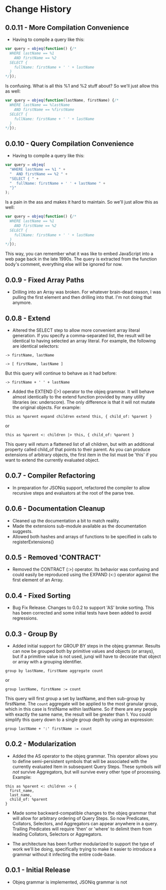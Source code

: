 # Change History

## 0.0.11 - More Compilation Convenience
* Having to compile a query like this:

```javascript
var query = objeq(function() {/*
  WHERE lastName == %1
    AND firstName == %2
  SELECT {
    fullName: firstName + ' ' + lastName
  }
*/});
```

Is confusing.  What is all this %1 and %2 stuff about?  So we'll just allow this as well:

```javascript
var query = objeq(function(lastName, firstName) {/*
  WHERE lastName == %lastName
    AND firstName == %firstName
  SELECT {
    fullName: firstName + ' ' + lastName
  }
*/});
```

## 0.0.10 - Query Compilation Convenience
* Having to compile a query like this:

```javascript
var query = objeq(
  "WHERE lastName == %1 " +
  "  AND firstName == %2 " +
  "SELECT { " +
  "  fullName: firstName + ' ' + lastName " +
  "}"
);
```

Is a pain in the ass and makes it hard to maintain.  So we'll just allow this as well:

```javascript
var query = objeq(function() {/*
  WHERE lastName == %1
    AND firstName == %2
  SELECT {
    fullName: firstName + ' ' + lastName
  }
*/});
```

This way, you can remember what it was like to embed JavaScript into a web page back in the late 1990s.  The query is extracted from the function body's comment, everything else will be ignored for now.

## 0.0.9 - Fixed Array Paths
* Drilling into an Array was broken.  For whatever brain-dead reason, I was pulling the first element and then drilling into that.   I'm not doing that anymore.

## 0.0.8 - Extend
* Altered the SELECT step to allow more convenient array literal generation.  If you specify a comma-separated list, the result will be identical to having selected an array literal.  For example, the following are identical selectors:

```
-> firstName, lastName

-> [ firstName, lastName ]
```

But this query will continue to behave as it had before:

```
-> firstName + ' ' + lastName
```

* Added the EXTEND (|>) operator to the objeq grammar.  It will behave almost identically to the extend function provided by many utility libraries (ex: underscore).  The only difference is that it will not mutate the original objects.  For example:

```
this as %parent expand children extend this, { child_of: %parent }
```

or

```
this as %parent <: children |> this, { child_of: %parent }
```

This query will return a flattened list of all children, but with an additional property called child_of that points to their parent.  As you can produce extensions of arbitrary objects, the first item in the list must be 'this' if you want to extend the currently evaluated object.

## 0.0.7 - Compiler Refactoring
* In preparation for JSONiq support, refactored the compiler to allow recursive steps and evaluators at the root of the parse tree.

## 0.0.6 - Documentation Cleanup
* Cleaned up the documentation a bit to match reality.
* Made the extensions sub-module available as the documentation suggests.
* Allowed both hashes and arrays of functions to be specified in calls to registerExtensions()

## 0.0.5 - Removed 'CONTRACT'
* Removed the CONTRACT (:>) operator.  Its behavior was confusing and could easily be reproduced using the EXPAND (<:) operator against the first element of an Array.

## 0.0.4 - Fixed Sorting
* Bug Fix Release.  Changes to 0.0.2 to support 'AS' broke sorting.  This has been corrected and some initial tests have been added to avoid regressions.

## 0.0.3 - Group By
* Added initial support for GROUP BY steps in the objeq grammar.  Results can now be grouped both by primitive values and objects (or arrays), but if a primitive value is not used, junqi will have to decorate that object or array with a grouping identifier.

```
group by lastName, firstName aggregate count
```

or

```
group lastName, firstName := count
```

This query will first group a set by lastName, and then sub-group by firstName.  The `count` aggregate will be applied to the most granular group, which in this case is firstName within lastName.  So if there are any people with exactly the same name, the result will be greater than 1.  You could simplify this query down to a single group depth by using an expression:

```
group lastName + ':' firstName := count
```

## 0.0.2 - Modularization
* Added the AS operator to the objeq grammar.  This operator allows you to define semi-persistent symbols that will be associated with the currently evaluated Item in subsequent Query Steps.  These symbols *will not* survive Aggregators, but will survive every other type of processing.  Example:

```
this as %parent <: children -> {
  first_name,
  last_name,
  child_of: %parent
}
```

* Made some backward-compatible changes to the objeq grammar that will allow for arbitrary ordering of Query Steps.  So now Predicates, Collators, Selectors, and Aggregators can appear anywhere in a query.  Trailing Predicates will require 'then' or 'where' to delimit them from leading Collators, Selectors or Aggregators.

* The architecture has been further modularized to support the type of work we'll be doing, specifically trying to make it easier to introduce a grammar without it infecting the entire code-base.

## 0.0.1 - Initial Release
* Objeq grammar is implemented, JSONiq grammar is not
